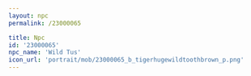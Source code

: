 ```yaml
---
layout: npc
permalink: /23000065

title: Npc
id: '23000065'
npc_name: 'Wild Tus'
icon_url: 'portrait/mob/23000065_b_tigerhugewildtoothbrown_p.png'
---
```

